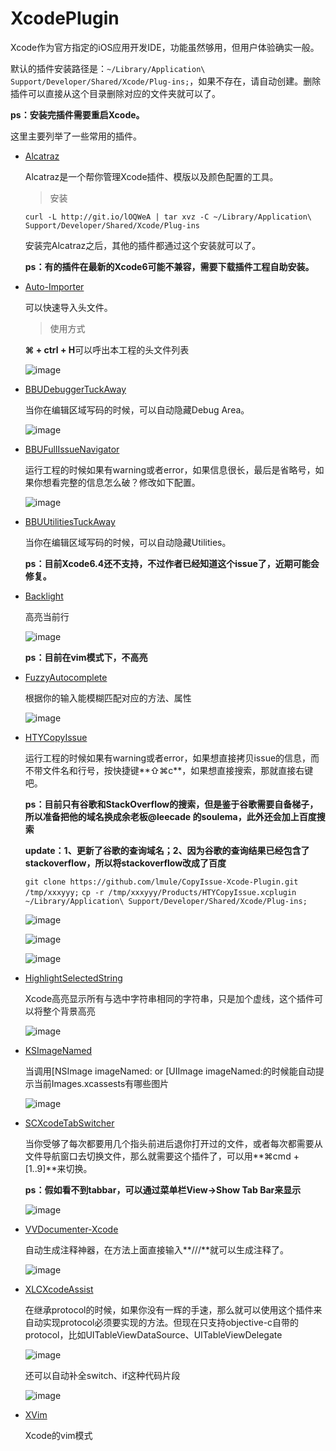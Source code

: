 # XcodePlugin
Xcode作为官方指定的iOS应用开发IDE，功能虽然够用，但用户体验确实一般。

默认的插件安装路径是：`~/Library/Application\ Support/Developer/Shared/Xcode/Plug-ins;`，如果不存在，请自动创建。删除插件可以直接从这个目录删除对应的文件夹就可以了。

**ps：安装完插件需要重启Xcode。**

这里主要列举了一些常用的插件。

* [Alcatraz](https://github.com/supermarin/Alcatraz)

    Alcatraz是一个帮你管理Xcode插件、模版以及颜色配置的工具。

    > 安装

    `curl -L http://git.io/lOQWeA | tar xvz -C ~/Library/Application\ Support/Developer/Shared/Xcode/Plug-ins`

    安装完Alcatraz之后，其他的插件都通过这个安装就可以了。

    **ps：有的插件在最新的Xcode6可能不兼容，需要下载插件工程自助安装。**

* [Auto-Importer](https://github.com/citrusbyte/Auto-Importer-for-Xcode)
    
    可以快速导入头文件。

    > 使用方式
    
    **⌘ + ctrl + H**可以呼出本工程的头文件列表

    ![image](https://github.com/citrusbyte/Auto-Importer-for-Xcode/raw/master/demo.gif)

* [BBUDebuggerTuckAway](https://github.com/neonichu/BBUDebuggerTuckAway)
    
    当你在编辑区域写码的时候，可以自动隐藏Debug Area。

    ![image](https://github.com/neonichu/BBUDebuggerTuckAway/raw/master/plugin.gif)

* [BBUFullIssueNavigator](https://github.com/neonichu/BBUFullIssueNavigator)

    运行工程的时候如果有warning或者error，如果信息很长，最后是省略号，如果你想看完整的信息怎么破？修改如下配置。

    ![image](https://github.com/neonichu/BBUFullIssueNavigator/raw/master/issue-nav-fixed.png)

* [BBUUtilitiesTuckAway](https://github.com/neonichu/BBUUtilitiesTuckAway)

    当你在编辑区域写码的时候，可以自动隐藏Utilities。

    **ps：目前Xcode6.4还不支持，不过作者已经知道这个issue了，近期可能会修复。**

* [Backlight](https://github.com/limejelly/Backlight-for-XCode)

    高亮当前行

    ![image](https://raw.githubusercontent.com/limejelly/Backlight-for-XCode/master/screenshot.png)

    **ps：目前在vim模式下，不高亮**

* [FuzzyAutocomplete](https://github.com/FuzzyAutocomplete/FuzzyAutocompletePlugin)

    根据你的输入能模糊匹配对应的方法、属性

    ![image](https://github.com/FuzzyAutocomplete/FuzzyAutocompletePlugin/raw/master/demo.gif)

* [HTYCopyIssue](https://github.com/hanton/CopyIssue-Xcode-Plugin)

    运行工程的时候如果有warning或者error，如果想直接拷贝issue的信息，而不带文件名和行号，按快捷键**⇧⌘c**，如果想直接搜索，那就直接右键吧。

    **ps：目前只有谷歌和StackOverflow的搜索，但是鉴于谷歌需要自备梯子，所以准备把他的域名换成余老板@leecade 的soulema，此外还会加上百度搜索**
    
    **update：1、更新了谷歌的查询域名；2、因为谷歌的查询结果已经包含了stackoverflow，所以将stackoverflow改成了百度**
    
    `git clone https://github.com/lmule/CopyIssue-Xcode-Plugin.git /tmp/xxxyyy;`
    `cp -r /tmp/xxxyyy/Products/HTYCopyIssue.xcplugin ~/Library/Application\ Support/Developer/Shared/Xcode/Plug-ins;`

    ![image](https://github.com/hanton/CopyIssue-Xcode-Plugin/raw/master/screenshots/Step1.png?raw=true)

    ![image](https://github.com/hanton/CopyIssue-Xcode-Plugin/raw/master/screenshots/Step2.png?raw=true)

    ![image](https://github.com/hanton/CopyIssue-Xcode-Plugin/raw/master/screenshots/Step2Alternate.png?raw=true)

* [HighlightSelectedString](https://github.com/keepyounger/HighlightSelectedString)

    Xcode高亮显示所有与选中字符串相同的字符串，只是加个虚线，这个插件可以将整个背景高亮

    ![image](https://github.com/keepyounger/HighlightSelectedString/raw/master/demo.png)

* [KSImageNamed](https://github.com/ksuther/KSImageNamed-Xcode)

    当调用[NSImage imageNamed: or [UIImage imageNamed:的时候能自动提示当前Images.xcassests有哪些图片

    ![image](https://camo.githubusercontent.com/c354bf04524df86daeabe7a6d2b9926fac790f85/68747470733a2f2f7261772e6769746875622e636f6d2f6b7375746865722f4b53496d6167654e616d65642d58636f64652f6d61737465722f73637265656e73686f742e676966)

* [SCXcodeTabSwitcher](https://github.com/stefanceriu/SCXcodeTabSwitcher)

    当你受够了每次都要用几个指头前进后退你打开过的文件，或者每次都需要从文件导航窗口去切换文件，那么就需要这个插件了，可以用**⌘cmd + [1..9]**来切换。

    **ps：假如看不到tabbar，可以通过菜单栏View->Show Tab Bar来显示**

    ![image](https://camo.githubusercontent.com/7d875364ccb19ee10b7c1c8d84205c56014936f5/68747470733a2f2f646c2e64726f70626f7875736572636f6e74656e742e636f6d2f752f31323734383230312f5265636f7264696e67732f534358636f646554616253776974636865722f534358636f646554616253776974636865722e676966)

* [VVDocumenter-Xcode](https://github.com/onevcat/VVDocumenter-Xcode)

    自动生成注释神器，在方法上面直接输入**///**就可以生成注释了。

    ![image](https://camo.githubusercontent.com/ca5518c9872e15b8a95b9d8c5f44bc331977d710/68747470733a2f2f7261772e6769746875622e636f6d2f6f6e65766361742f5656446f63756d656e7465722d58636f64652f6d61737465722f53637265656e53686f742e676966)

* [XLCXcodeAssist](https://github.com/xlc/XLCXcodeAssist)

    在继承protocol的时候，如果你没有一辉的手速，那么就可以使用这个插件来自动实现protocol必须要实现的方法。但现在只支持objective-c自带的protocol，比如UITableViewDataSource、UITableViewDelegate

    ![image](https://raw.githubusercontent.com/xlc/XLCXcodeAssist/master/images/method.png)

    还可以自动补全switch、if这种代码片段

    ![image](https://raw.githubusercontent.com/xlc/XLCXcodeAssist/master/images/switch.png)

* [XVim](https://github.com/XVimProject/XVim)

    Xcode的vim模式
